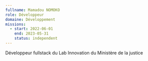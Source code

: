 ```yaml
---
fullname: Mamadou NOMOKO
role: Développeur
domaine: Développement
missions:
  - start: 2022-06-01
    end: 2023-05-31
    status: independent
---
```


Développeur fullstack du Lab Innovation du Ministère de la justice
